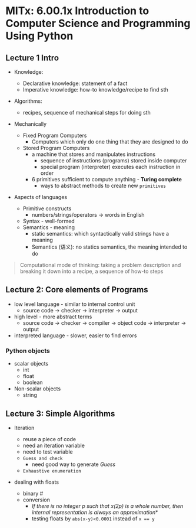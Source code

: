 # MITx: 6.00.1x Introduction to Computer Science and Programming Using Python

## Lecture 1 Intro

* Knowledge:
	+ Declarative knowledge: statement of a fact
	+ Imperative knowledge: how-to knowledge/recipe to find sth
* Algorithms:
	+ recipes, sequence of mechanical steps for doing sth
* Mechanically
	+ Fixed Program Computers
		- Computers which only do one thing that they are designed to do
	+ Stored Program Computers
		- a machine that stores and manipulates instructions
			* sequence of instructions (programs) stored inside computer
			* special program (interpreter) executes each instruction in order
		- 6 primitives sufficient to compute anything - **Turing complete**
			* ways to abstract methods to create new `primitives`

* Aspects of languages
	+ Primitive constructs
		- numbers/strings/operators -> words in English
	+ Syntax - well-formed
	+ Semantics - meaning
		- static semantics: which syntactically valid strings have a meaning
		- Semantics (语义): no statics semantics, the meaning intended to do

> Computational mode of thinking: taking a problem description and breaking it down into a recipe, a sequence of how-to steps

## Lecture 2: Core elements of Programs

* low level language - similar to internal control unit
	- source code -> checker -> interpreter -> output
* high level - more abstract terms
	- source code -> checker -> compiler -> object code -> interpreter -> output
* interpreted language - slower, easier to find errors

### Python objects
* scalar objects
	+ int
	+ float
	+ boolean
* Non-scalar objects
	+ string

## Lecture 3: Simple Algorithms

* Iteration
	+ reuse a piece of code
	+ need an iteration variable
	+ need to test variable
	+ `Guess and check`
		- need good way to generate *Guess*
	+ `Exhaustive enumeration`

* dealing with floats
	+ binary #
	+ conversion
		- **If there is no integer p such that x*(2**p) is a whole number,
		then internal representation is always an approximation**
		- testing floats by `abs(x-y)<0.0001` instead of `x == y`

